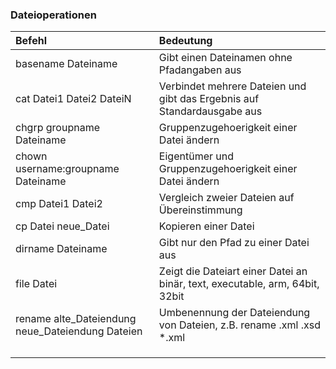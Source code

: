 ### Dateioperationen

| Befehl | Bedeutung |
| :--- | :--- |
| basename Dateiname | Gibt einen Dateinamen ohne Pfadangaben aus |
| cat Datei1 Datei2 DateiN | Verbindet mehrere Dateien und gibt das Ergebnis auf Standardausgabe aus |
| chgrp groupname Dateiname | Gruppenzugehoerigkeit einer Datei ändern |
| chown username:groupname Dateiname | Eigentümer und Gruppenzugehoerigkeit einer Datei ändern |
| cmp Datei1 Datei2 | Vergleich zweier Dateien auf Übereinstimmung |
| cp Datei neue\_Datei | Kopieren einer Datei |
| dirname Dateiname | Gibt nur den Pfad zu einer Datei aus |
| file Datei | Zeigt die Dateiart einer Datei an binär, text, executable, arm, 64bit, 32bit |
| rename alte\_Dateiendung neue\_Dateiendung Dateien | Umbenennung der Dateiendung von Dateien, z.B. rename .xml .xsd \*.xml |
|  |  |
|  |  |
|  |  |



